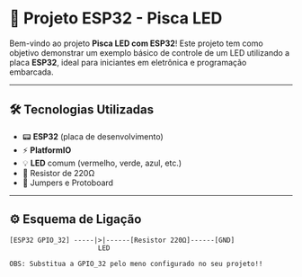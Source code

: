 # 🚀 Projeto ESP32 - Pisca LED

Bem-vindo ao projeto **Pisca LED com ESP32**! Este projeto tem como objetivo demonstrar um exemplo básico de controle de um LED utilizando a placa **ESP32**, ideal para iniciantes em eletrônica e programação embarcada.

---

## 🛠️ Tecnologias Utilizadas

- 📟 **ESP32** (placa de desenvolvimento)
- ⚡ **PlatformIO**
- 💡 **LED** comum (vermelho, verde, azul, etc.)
- 🧪 Resistor de 220Ω
- 🔌 Jumpers e Protoboard

---

## ⚙️ Esquema de Ligação

```plaintext
[ESP32 GPIO_32] -----|>|------[Resistor 220Ω]------[GND]
                      LED

OBS: Substitua a GPIO_32 pelo meno configurado no seu projeto!!
